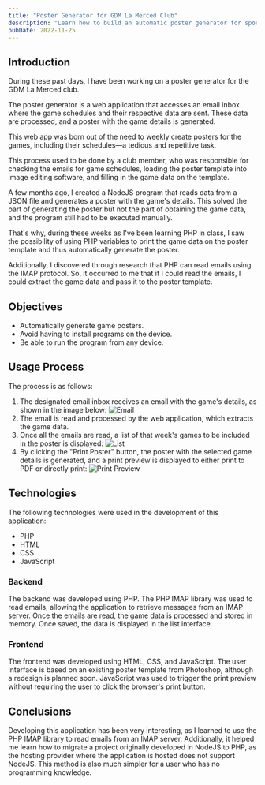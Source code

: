 ```yaml
---
title: "Poster Generator for GDM La Merced Club"
description: "Learn how to build an automatic poster generator for sports events using PHP, IMAP, NodeJS, and JavaScript. Discover how to read emails, extract match data, and generate ready-to-print posters efficiently without needing additional software installations. Perfect for clubs and teams looking to automate repetitive tasks like creating weekly match posters."
pubDate: 2022-11-25
---
```


## Introduction

During these past days, I have been working on a poster generator for the GDM La Merced club.

The poster generator is a web application that accesses an email inbox where the game schedules and their respective data are sent. These data are processed, and a poster with the game details is generated.

This web app was born out of the need to weekly create posters for the games, including their schedules—a tedious and repetitive task.

This process used to be done by a club member, who was responsible for checking the emails for game schedules, loading the poster template into image editing software, and filling in the game data on the template.

A few months ago, I created a NodeJS program that reads data from a JSON file and generates a poster with the game's details. This solved the part of generating the poster but not the part of obtaining the game data, and the program still had to be executed manually.

That's why, during these weeks as I've been learning PHP in class, I saw the possibility of using PHP variables to print the game data on the poster template and thus automatically generate the poster.

Additionally, I discovered through research that PHP can read emails using the IMAP protocol. So, it occurred to me that if I could read the emails, I could extract the game data and pass it to the poster template.

## Objectives

- Automatically generate game posters.
- Avoid having to install programs on the device.
- Be able to run the program from any device.

## Usage Process

The process is as follows:

1. The designated email inbox receives an email with the game's details, as shown in the image below:
   ![Email](https://ik.imagekit.io/usarral/posts/generador-carteles/email.png?updatedAt=1706967701996)
2. The email is read and processed by the web application, which extracts the game data.
3. Once all the emails are read, a list of that week's games to be included in the poster is displayed:
   ![List](https://ik.imagekit.io/usarral/posts/generador-carteles/procesados.png?updatedAt=1706967704667)
4. By clicking the "Print Poster" button, the poster with the selected game details is generated, and a print preview is displayed to either print to PDF or directly print:
   ![Print Preview](https://ik.imagekit.io/usarral/posts/generador-carteles/vista_impresion.png?updatedAt=1706967706517)

## Technologies

The following technologies were used in the development of this application:

- PHP
- HTML
- CSS
- JavaScript

### Backend

The backend was developed using PHP. The PHP IMAP library was used to read emails, allowing the application to retrieve messages from an IMAP server. Once the emails are read, the game data is processed and stored in memory. Once saved, the data is displayed in the list interface.

### Frontend

The frontend was developed using HTML, CSS, and JavaScript. The user interface is based on an existing poster template from Photoshop, although a redesign is planned soon. JavaScript was used to trigger the print preview without requiring the user to click the browser's print button.

## Conclusions

Developing this application has been very interesting, as I learned to use the PHP IMAP library to read emails from an IMAP server.
Additionally, it helped me learn how to migrate a project originally developed in NodeJS to PHP, as the hosting provider where the application is hosted does not support NodeJS. This method is also much simpler for a user who has no programming knowledge.
